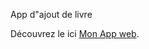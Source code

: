App d"ajout de livre 

Découvrez le ici [Mon App web]( https://christophecatherine.github.io/reactProjet1/).


